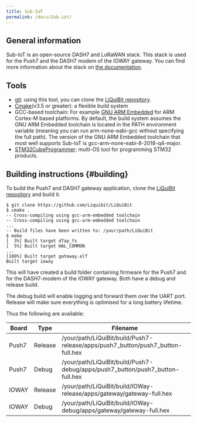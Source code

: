 ```yaml
---
title: Sub-IoT
permalink: /docs/Sub-iot/
---
```


## General information

Sub-IoT is an open-source DASH7 and LoRaWAN stack. This stack is used for the Push7 and the DASH7 modem of the IOWAY gateway. You can find more information about the stack on [the documentation](https://sub-iot.github.io/Sub-IoT-Stack/).

## Tools

* [git](https://git-scm.com): using this tool, you can clone the [LiQuiBit repository](https://github.com/Liquibit/LiQuiBit).
* [Cmake](https://cmake.org)(v3.5 or greater): a flexible build system
* GCC-based toolchain: For example [GNU ARM Embedded](https://developer.arm.com/Tools%20and%20Software/GNU%20Toolchain) for ARM Cortex-M based platforms. By default, the build system assumes the GNU ARM Embedded toolchain is located in the PATH environment variable (meaning you can run arm-none-eabi-gcc without specifying the full path). The version of the GNU ARM Embedded toolchain that most well supports Sub-IoT is gcc-arm-none-eabi-8-2018-q4-major.
* [STM32CubeProgrammer](https://www.st.com/en/development-tools/stm32cubeprog.html): multi-OS tool for programming STM32 products.

## Building instructions {#building}

To build the Push7 and DASH7 gateway application, clone the [LiQuiBit repository](https://github.com/Liquibit/LiQuiBit) and build it.

    $ git clone https://github.com/Liquibit/LiQuiBit
    $ cmake .
    -- Cross-compiling using gcc-arm-embedded toolchain
	-- Cross-compiling using gcc-arm-embedded toolchain
    ...
	-- Build files have been written to: /your/path/LiQuiBit
    $ make
    [  3%] Built target d7ap_fs
    [  5%] Built target HAL_COMMON
    ...
    [100%] Built target gateway.elf
    Built target ioway

This will have created a build folder containing firmware for the Push7 and for the DASH7-modem of the IOWAY gateway. Both have a debug and release build. 

The debug build will enable logging and forward them over the UART port. Release will make sure everything is optimised for a long battery lifetime.

Thus the following are available:

| Board    | Type               | Filename               |
|----------|----------------------|----------------------|
| Push7 | Release      | /your/path/LiQuiBit/build/Push7-release/apps/push7_button/push7_button-full.hex      |
| Push7 | Debug      | /your/path/LiQuiBit/build/Push7-debug/apps/push7_button/push7_button-full.hex      |
| IOWAY | Release      | /your/path/LiQuiBit/build/IOWay-release/apps/gateway/gateway-full.hex      |
| IOWAY | Debug      | /your/path/LiQuiBit/build/IOWay-debug/apps/gateway/gateway-full.hex      |

